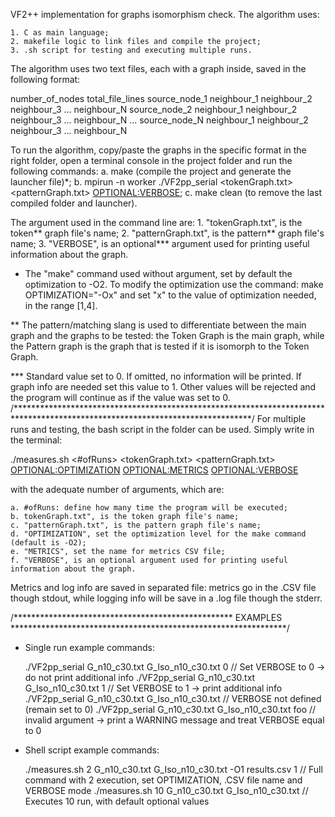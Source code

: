 VF2++ implementation for graphs isomorphism check. The algorithm uses:

	1. C as main language;
	2. makefile logic to link files and compile the project;
	3. .sh script for testing and executing multiple runs.

The algorithm uses two text files, each with a graph inside, saved in the following format:

number_of_nodes total_file_lines
source_node_1    neighbour_1 neighbour_2 neighbour_3 ... neighbour_N
source_node_2    neighbour_1 neighbour_2 neighbour_3 ... neighbour_N
...
source_node_N    neighbour_1 neighbour_2 neighbour_3 ... neighbour_N
	
To run the algorithm, copy/paste the graphs in the specific format in the right folder, open a terminal console in
the project folder and run the following commands:
	a. make (compile the project and generate the launcher file)*;
	b. mpirun -n worker ./VF2pp_serial <tokenGraph.txt> <patternGraph.txt> <OPTIONAL:VERBOSE>;
	c. make clean (to remove the last compiled folder and launcher).

The argument used in the command line are:
	1. "tokenGraph.txt", is the token** graph file's name;
	2. "patternGraph.txt", is the pattern** graph file's name;
	3. "VERBOSE", is an optional*** argument used for printing useful information about the graph.

*   The "make" command used without argument, set by default the optimization to -O2. To modify the optimization use the command:
	make OPTIMIZATION="-Ox"
    and set "x" to the value of optimization needed, in the range [1,4].
  
**  The pattern/matching slang is used to differentiate between the main graph and the graphs to be tested:
    the Token Graph is the main graph, while the Pattern graph is the graph that is tested if it is isomorph
    to the Token Graph.
  
*** Standard value set to 0. If omitted, no information will be printed. If graph info are needed set this value to 1.
   Other values will be rejected and the program will continue as if the value was set to 0.
/******************************************************************************************************************************/
For multiple runs and testing, the bash script in the folder can be used. Simply write in the terminal:

./measures.sh <#ofRuns> <tokenGraph.txt> <patternGraph.txt> <OPTIONAL:OPTIMIZATION> <OPTIONAL:METRICS> <OPTIONAL:VERBOSE>

with the adequate number of arguments, which are:
	
	a. #ofRuns: define how many time the program will be executed;
	b. tokenGraph.txt", is the token graph file's name;
	c. "patternGraph.txt", is the pattern graph file's name;
	d. "OPTIMIZATION", set the optimization level for the make command (default is -O2);
	e. "METRICS", set the name for metrics CSV file;
	f. "VERBOSE", is an optional argument used for printing useful information about the graph.
	
Metrics and log info are saved in separated file: metrics go in the .CSV file though stdout, while logging info will be
save in a .log file though the stderr.

/************************************************** EXAMPLES ***************************************************************/
- Single run example commands:

    ./VF2pp_serial G_n10_c30.txt G_Iso_n10_c30.txt 0    	// Set VERBOSE to 0 -> do not print additional info
    ./VF2pp_serial G_n10_c30.txt G_Iso_n10_c30.txt 1    	// Set VERBOSE to 1 -> print additional info
    ./VF2pp_serial G_n10_c30.txt G_Iso_n10_c30.txt	    	// VERBOSE not defined (remain set to 0)
    ./VF2pp_serial G_n10_c30.txt G_Iso_n10_c30.txt foo		// invalid argument -> print a WARNING message and treat VERBOSE equal to 0

- Shell script example commands:

   ./measures.sh 2 G_n10_c30.txt G_Iso_n10_c30.txt -O1 results.csv 1   // Full command with 2 execution, set OPTIMIZATION, .CSV file name and VERBOSE mode
   ./measures.sh 10 G_n10_c30.txt G_Iso_n10_c30.txt 		           // Executes 10 run, with default optional values

   
    

